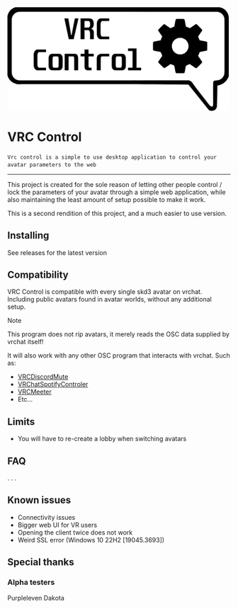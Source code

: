 <img src="images/logo.png" alt="drawing" width="500"/>

# VRC Control

`Vrc control is a simple to use desktop application to control your avatar parameters to the web`

___

This project is created for the sole reason of letting other people control / lock the parameters of your avatar through a simple web application, while also maintaining the least amount of setup possible to make it work.

This is a second rendition of this project, and a much easier to use version.

## Installing

See releases for the latest version

## Compatibility

VRC Control is compatible with every single skd3 avatar on vrchat. Including public avatars found in avatar worlds, without any additional setup.

> [!NOTE]  
> This program does not rip avatars, it merely reads the OSC data supplied by vrchat itself!

It will also work with any other OSC program that interacts with vrchat.
Such as:

- [VRCDiscordMute](https://github.com/I5UCC/VRCDiscordMute)
- [VRChatSpotifyControler](https://github.com/Jakhaxz/VRChatSpotifyControler)
- [VRCMeeter](https://github.com/I5UCC/VRCMeeter)
- Etc...

## Limits

- You will have to re-create a lobby when switching avatars

## FAQ

. . .

## Known issues

- Connectivity issues
- Bigger web UI for VR users
- Opening the client twice does not work
- Weird SSL error (Windows 10 22H2 [19045.3693])

## Special thanks

### Alpha testers

Purpleleven
Dakota